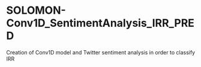 # SOLOMON-Conv1D_SentimentAnalysis_IRR_PRED
Creation of Conv1D model and Twitter sentiment analysis in order to classify IRR 
